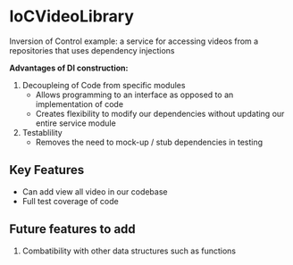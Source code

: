# IoCVideoLibrary
Inversion of Control example: a service for accessing videos from a repositories that uses dependency injections

**Advantages of DI construction:**
1. Decoupleing of Code from specific modules
    - Allows programming to an interface as opposed to an implementation of code
    - Creates flexibility to modify our dependencies without updating our entire service module
2. Testablility
    - Removes the need to mock-up / stub dependencies in testing 

## Key Features
- Can add view all video in our codebase
- Full test coverage of code

## Future features to add
1. Combatibility with other data structures such as functions